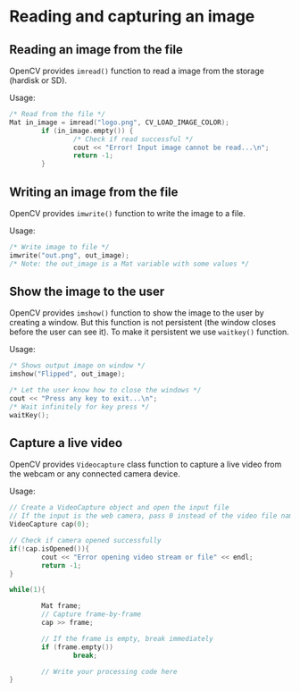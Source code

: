 # Reading and capturing an image 

## Reading an image from the file 
OpenCV provides `imread()`  function to read a image from the storage (hardisk or SD).

Usage: 
```c
/* Read from the file */
Mat in_image = imread("logo.png", CV_LOAD_IMAGE_COLOR);
        if (in_image.empty()) { 
                /* Check if read successful */
                cout << "Error! Input image cannot be read...\n";
                return -1;
        }
```

## Writing an image from the file 
OpenCV provides `imwrite()` function to write the image to a file.

Usage: 
```c
/* Write image to file */
imwrite("out.png", out_image); 
/* Note: the out_image is a Mat variable with some values */
```

## Show the image to the user
OpenCV provides `imshow()` function to show the image to the user by creating a window. But this function is not persistent (the window closes before the user can see it). To make it persistent we use `waitkey()` function.

Usage: 
```c
/* Shows output image on window */
imshow("Flipped", out_image); 

/* Let the user know how to close the windows */
cout << "Press any key to exit...\n";
/* Wait infinitely for key press */
waitKey(); 
```

## Capture a live video 
OpenCV provides `Videocapture` class function to capture a live video from 
the webcam or any connected camera device. 


Usage: 
```c
// Create a VideoCapture object and open the input file
// If the input is the web camera, pass 0 instead of the video file name
VideoCapture cap(0); 

// Check if camera opened successfully
if(!cap.isOpened()){
        cout << "Error opening video stream or file" << endl;
        return -1;
}

while(1){

        Mat frame;
        // Capture frame-by-frame
        cap >> frame;

        // If the frame is empty, break immediately
        if (frame.empty())
                break;

        // Write your processing code here 
}
```
